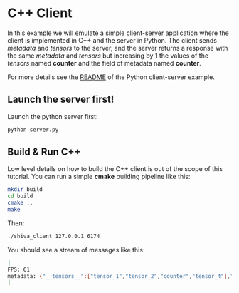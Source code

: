 # C++ Client

In this example we will emulate a simple client-server application where the client is 
implemented in C++ and the server in Python. The client sends *metadata* and *tensors* to the server,
and the server returns a response with the same *metadata* and *tensors* but increasing by 1 the values
of the *tensors* named **counter** and the field of metadata named **counter**. 

For more details see the [README](../simple_client_server/README.md) of the Python client-server example.

## Launch the server first!

Launch the python server first:

```bash
python server.py
```

## Build & Run C++

Low level details on how to build the C++ client is out of the scope of this tutorial. You
can run a simple **cmake** building pipeline like this:

```bash
mkdir build
cd build
cmake ..
make
```

Then:

```bash
./shiva_client 127.0.0.1 6174
```

You should see a stream of messages like this:

```bash
|
FPS: 61
metadata: {"__tensors__":["tensor_1","tensor_2","counter","tensor_4"],"counter":102}
|
```